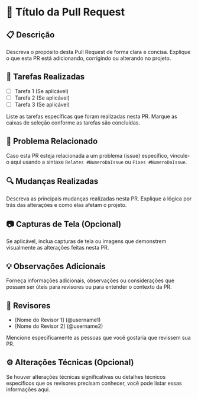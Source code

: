 # :rocket: Título da Pull Request

## :clipboard: Descrição
Descreva o propósito desta Pull Request de forma clara e concisa. Explique o que esta PR está adicionando, corrigindo ou alterando no projeto.

## :wrench: Tarefas Realizadas
- [ ] Tarefa 1 (Se aplicável)
- [ ] Tarefa 2 (Se aplicável)
- [ ] Tarefa 3 (Se aplicável)

Liste as tarefas específicas que foram realizadas nesta PR. Marque as caixas de seleção conforme as tarefas são concluídas.

## :pushpin: Problema Relacionado
Caso esta PR esteja relacionada a um problema (issue) específico, vincule-o aqui usando a sintaxe `Relates #NumeroDaIssue` ou `Fixes #NumeroDaIssue`.

## :mag: Mudanças Realizadas
Descreva as principais mudanças realizadas nesta PR. Explique a lógica por trás das alterações e como elas afetam o projeto.

## :camera: Capturas de Tela (Opcional)
Se aplicável, inclua capturas de tela ou imagens que demonstrem visualmente as alterações feitas nesta PR.

## :bulb: Observações Adicionais
Forneça informações adicionais, observações ou considerações que possam ser úteis para revisores ou para entender o contexto da PR.

## :busts_in_silhouette: Revisores
- [Nome do Revisor 1] (@username1)
- [Nome do Revisor 2] (@username2)

Mencione especificamente as pessoas que você gostaria que revissem sua PR.

## :gear: Alterações Técnicas (Opcional)
Se houver alterações técnicas significativas ou detalhes técnicos específicos que os revisores precisam conhecer, você pode listar essas informações aqui.